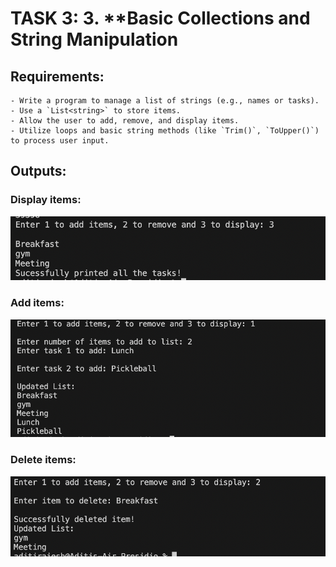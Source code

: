# TASK 3: 3. **Basic Collections and String Manipulation

## Requirements:
    - Write a program to manage a list of strings (e.g., names or tasks).
    - Use a `List<string>` to store items.
    - Allow the user to add, remove, and display items.
    - Utilize loops and basic string methods (like `Trim()`, `ToUpper()`) to process user input.

## Outputs:

### Display items:
![](display_items.png)

### Add items:
![](add_item.png)

### Delete items:
![](delete_items.png)